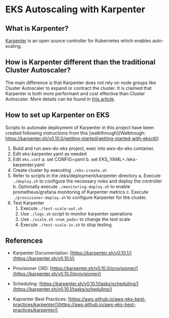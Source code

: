 # EKS Autoscaling with Karpenter

## What is Karpenter?
[Karpenter](https://karpenter.sh) is an open source controller for Kubernetes which enables auto-scaling. 

## How is Karpenter different than the traditional Cluster Autoscaler?
The main difference is that Karpenter does not rely on node groups like Cluster Autoscaler to expand or contract the cluster. It is claimed that Karpenter is both more performant and cost effective than Cluster Autoscaler. 
More details can be found in [this article](https://towardsdev.com/karpenter-vs-cluster-autoscaler-dd877b91629b).

## How to set up Karpenter on EKS

Scripts to automate deployment of Karpenter in this project have been created following instructions from this [walkthrough](Walktrough: https://karpenter.sh/v0.10.0/getting-started/getting-started-with-eksctl/)

1. Build and run aws-do-eks project, exec into aws-do-eks container.
2. Edit eks-karpenter.yaml as needed
3. Edit `eks.conf`
	a. set CONFIG=yaml
	b. set EKS_YAML=./eks-karpenter.yaml
4. Create cluster by executing `./eks-create.sh`
5. Refer to scripts in the /eks/deployment/karpenter directory
	a. Execute `./deploy.sh` to configure the necessary roles and deploy the controller
	b. Optionally execute `./monitoring-deploy.sh` to enable prometheus/grafana monitoring of Karpenter metrics
	c. Execute `./provisioner-deploy.sh` to configure Karpenter for the cluster.
6. Test Karpenter
	1. Execute `./test-scale-out.sh` 
	2. Use `./logs.sh` script to monitor karpenter operations
	3. Use `./scale.sh <num_pods>` to change the test scale
	4. Execute `./test-scale-in.sh` to stop testing.

## References

* Karpenter Documentation: [https://karpenter.sh/v0.10.1/](https://karpenter.sh/v0.10.1/)

* Provisioner CRD: [https://karpenter.sh/v0.10.0/provisioner/](https://karpenter.sh/v0.10.0/provisioner/)

* Scheduling: [https://karpenter.sh/v0.10.1/tasks/scheduling/](https://karpenter.sh/v0.10.1/tasks/scheduling/)

* Kaprenter Best Practices: [https://aws.github.io/aws-eks-best-practices/karpenter/](https://aws.github.io/aws-eks-best-practices/karpenter/)

